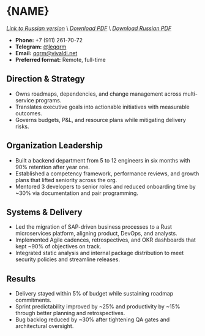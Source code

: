 # {NAME}
*[Link to Russian version](../ru/RESUME_HOD_RU.MD)* \\
*[Download PDF](https://qqrm.github.io/CV/Belyakov_hod_en.pdf)* \\
*[Download Russian PDF](https://qqrm.github.io/CV/Belyakov_hod_ru.pdf)*

- **Phone:** +7 (911) 261-70-72
- **Telegram:** [@leqqrm](https://t.me/leqqrm)
- **Email:** [qqrm@vivaldi.net](mailto:qqrm@vivaldi.net)
- **Preferred format:** Remote, full-time

## Direction & Strategy
- Owns roadmaps, dependencies, and change management across multi-service programs.
- Translates executive goals into actionable initiatives with measurable outcomes.
- Governs budgets, P&L, and resource plans while mitigating delivery risks.

## Organization Leadership
- Built a backend department from 5 to 12 engineers in six months with 90% retention after year one.
- Established a competency framework, performance reviews, and growth plans that lifted seniority across the org.
- Mentored 3 developers to senior roles and reduced onboarding time by ~30% via documentation and pair programming.

## Systems & Delivery
- Led the migration of SAP-driven business processes to a Rust microservices platform, aligning product, DevOps, and analysts.
- Implemented Agile cadences, retrospectives, and OKR dashboards that kept ~90% of objectives on track.
- Integrated static analysis and internal package distribution to meet security policies and streamline releases.

## Results
- Delivery stayed within 5% of budget while sustaining roadmap commitments.
- Sprint predictability improved by ~25% and productivity by ~15% through better planning and retrospectives.
- Bug backlog reduced by ~30% after tightening QA gates and architectural oversight.
